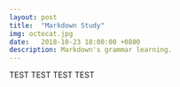 ```yaml
---
layout: post
title:  "Markdown Study"
img: octocat.jpg
date:   2018-10-23 18:00:00 +0800
description: Markdown's grammar learning.
---
```


TEST TEST TEST TEST